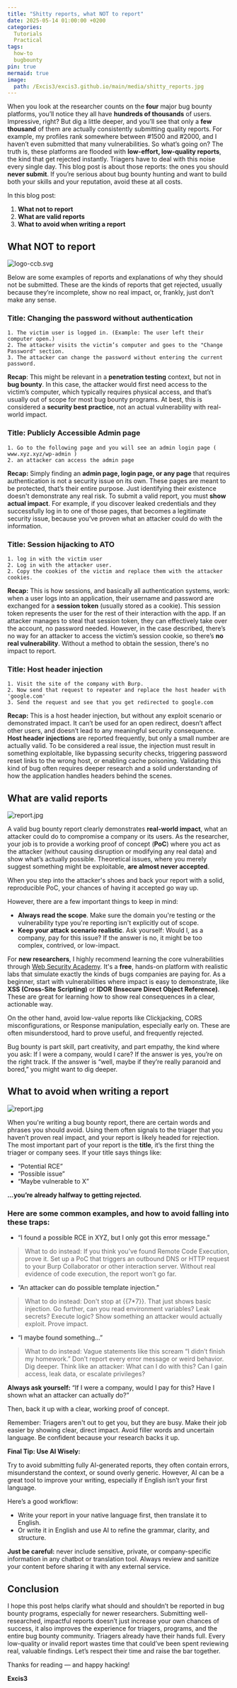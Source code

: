 ```yaml
---
title: "Shitty reports, what NOT to report"
date: 2025-05-14 01:00:00 +0200
categories:
  Tutorials
  Practical
tags:
  how-to
  bugbounty
pin: true
mermaid: true
image:
  path: /Excis3/excis3.github.io/main/media/shitty_reports.jpg
---
```


When you look at the researcher counts on the **four** major bug bounty platforms, you’ll notice they all have **hundreds of thousands** of users. Impressive, right? But dig a little deeper, and you’ll see that only a **few thousand** of them are actually consistently submitting quality reports.
For example, my profiles rank somewhere between #1500 and #2000, and I haven’t even submitted that many vulnerabilities. So what’s going on?
The truth is, these platforms are flooded with **low-effort, low-quality reports**, the kind that get rejected instantly. Triagers have to deal with this noise every single day.
This blog post is about those reports: the ones you should **never submit**. If you’re serious about bug bounty hunting and want to build both your skills and your reputation, avoid these at all costs.


In this blog post:
1. **What not to report**
2. **What are valid reports**
3. **What to avoid when writing a report**


## What **NOT** to report

![logo-ccb.svg](https://raw.githubusercontent.com/Excis3/excis3.github.io/refs/heads/main/media/bad_report.jpg)

Below are some examples of reports and explanations of why they should not be submitted. These are the kinds of reports that get rejected, usually because they’re incomplete, show no real impact, or, frankly, just don’t make any sense.

### Title: Changing the password without authentication
```
1. The victim user is logged in. (Example: The user left their computer open.)
2. The attacker visits the victim’s computer and goes to the "Change Password" section.
3. The attacker can change the password without entering the current password.
```
**Recap**: This might be relevant in a **penetration testing** context, but not in **bug bounty**. In this case, the attacker would first need access to the victim’s computer, which typically requires physical access, and that’s usually out of scope for most bug bounty programs. At best, this is considered a **security best practice**, not an actual vulnerability with real-world impact.



### Title: Publicly Accessible Admin page
```
1. Go to the following page and you will see an admin login page ( www.xyz.xyz/wp-admin )
2. an attacker can access the admin page
```
**Recap:** Simply finding an **admin page, login page, or any page** that requires authentication is not a security issue on its own. These pages are meant to be protected, that’s their entire purpose. Just identifying their existence doesn't demonstrate any real risk.
To submit a valid report, you must **show actual impact**. For example, if you discover leaked credentials and they successfully log in to one of those pages, that becomes a legitimate security issue, because you’ve proven what an attacker could do with the information.



### Title: Session hijacking to ATO
```
1. log in with the victim user
2. Log in with the attacker user.
2. Copy the cookies of the victim and replace them with the attacker cookies.
```
**Recap:** This is how sessions, and basically all authentication systems, work: when a user logs into an application, their username and password are exchanged for a **session token** (usually stored as a cookie). This session token represents the user for the rest of their interaction with the app.
If an attacker manages to steal that session token, they can effectively take over the account, no password needed.
However, in the case described, there’s no way for an attacker to access the victim’s session cookie, so there’s **no real vulnerability**. Without a method to obtain the session, there's no impact to report.


### Title: Host header injection
```
1. Visit the site of the company with Burp.
2. Now send that request to repeater and replace the host header with 'google.com'
3. Send the request and see that you get redirected to google.com
```
**Recap:** This is a host header injection, but without any exploit scenario or demonstrated impact. It can’t be used for an open redirect, doesn’t affect other users, and doesn’t lead to any meaningful security consequence.
**Host header injections** are reported frequently, but only a small number are actually valid. To be considered a real issue, the injection must result in something exploitable, like bypassing security checks, triggering password reset links to the wrong host, or enabling cache poisoning.
Validating this kind of bug often requires deeper research and a solid understanding of how the application handles headers behind the scenes.




## What are valid reports

![report.jpg](https://raw.githubusercontent.com/Excis3/excis3.github.io/refs/heads/main/media/good_report.jpg)

A valid bug bounty report clearly demonstrates **real-world impact**, what an attacker could do to compromise a company or its users. As the researcher, your job is to provide a working proof of concept (**PoC**) where you act as the attacker (without causing disruption or modifying any real data) and show what’s actually possible.
Theoretical issues, where you merely suggest something might be exploitable, **are almost never accepted**. 

When you step into the attacker's shoes and back your report with a solid, reproducible PoC, your chances of having it accepted go way up.

However, there are a few important things to keep in mind:
- **Always read the scope**. Make sure the domain you're testing or the vulnerability type you're reporting isn't explicitly out of scope.
- **Keep your attack scenario realistic**. Ask yourself: Would I, as a company, pay for this issue? If the answer is no, it might be too complex, contrived, or low-impact.

For **new researchers**, I highly recommend learning the core vulnerabilities through [Web Security Academy](https://portswigger.net/web-security). It's a **free**, hands-on platform with realistic labs that simulate exactly the kinds of bugs companies are paying for.
As a beginner, start with vulnerabilities where impact is easy to demonstrate, like **XSS (Cross-Site Scripting)** or **IDOR (Insecure Direct Object Reference)**. These are great for learning how to show real consequences in a clear, actionable way.

On the other hand, avoid low-value reports like Clickjacking, CORS misconfigurations, or Response manipulation, especially early on. These are often misunderstood, hard to prove useful, and frequently rejected.

Bug bounty is part skill, part creativity, and part empathy, the kind where you ask: If I were a company, would I care? If the answer is yes, you’re on the right track. If the answer is “well, maybe if they’re really paranoid and bored,” you might want to dig deeper.



## What to avoid when writing a report

![report.jpg](https://raw.githubusercontent.com/Excis3/excis3.github.io/refs/heads/main/media/maybe_report.jpg)

When you're writing a bug bounty report, there are certain words and phrases you should avoid. Using them often signals to the triager that you haven’t proven real impact, and your report is likely headed for rejection.
The most important part of your report is the **title**, it’s the first thing the triager or company sees. If your title says things like:
- “Potential RCE”
- “Possible issue”
- “Maybe vulnerable to X”

**...you’re already halfway to getting rejected.**

### Here are some common examples, and how to avoid falling into these traps:

- “I found a possible RCE in XYZ, but I only got this error message.”
> What to do instead:
If you think you’ve found Remote Code Execution, prove it. Set up a PoC that triggers an outbound DNS or HTTP request to your Burp Collaborator or other interaction server. Without real evidence of code execution, the report won’t go far.

- “An attacker can do possible template injection.”
> What to do instead:
Don't stop at {{7*7}}. That just shows basic injection. Go further, can you read environment variables? Leak secrets? Execute logic? Show something an attacker would actually exploit. Prove impact.

- “I maybe found something…”
> What to do instead:
Vague statements like this scream “I didn’t finish my homework.” Don’t report every error message or weird behavior. Dig deeper. Think like an attacker: What can I do with this? Can I gain access, leak data, or escalate privileges?

**Always ask yourself:** “If I were a company, would I pay for this? Have I shown what an attacker can actually do?”

Then, back it up with a clear, working proof of concept.

Remember: Triagers aren't out to get you, but they are busy. Make their job easier by showing clear, direct impact. Avoid filler words and uncertain language. Be confident because your research backs it up.

**Final Tip: Use AI Wisely:**

Try to avoid submitting fully AI-generated reports, they often contain errors, misunderstand the context, or sound overly generic. However, AI can be a great tool to improve your writing, especially if English isn’t your first language.

Here’s a good workflow:
- Write your report in your native language first, then translate it to English.
- Or write it in English and use AI to refine the grammar, clarity, and structure.

**Just be careful:** never include sensitive, private, or company-specific information in any chatbot or translation tool. Always review and sanitize your content before sharing it with any external service.


## Conclusion

I hope this post helps clarify what should and shouldn’t be reported in bug bounty programs, especially for newer researchers. Submitting well-researched, impactful reports doesn’t just increase your own chances of success, it also improves the experience for triagers, programs, and the entire bug bounty community.
Triagers already have their hands full. Every low-quality or invalid report wastes time that could’ve been spent reviewing real, valuable findings. Let’s respect their time and raise the bar together.

Thanks for reading — and happy hacking!

**Excis3**

